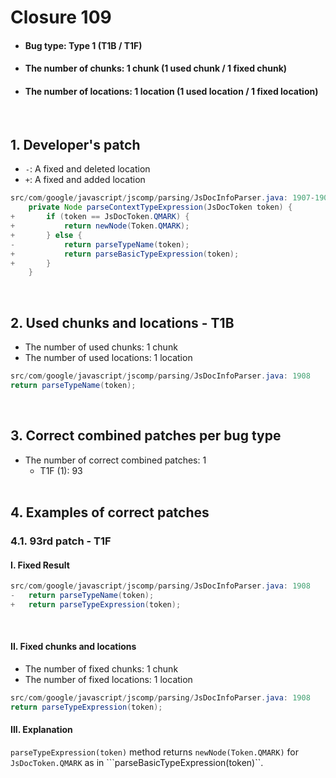 # Closure 109
* <h4>Bug type: Type 1 (T1B / T1F)</h4>
* <h4>The number of chunks: 1 chunk (1 used chunk / 1 fixed chunk)</h4>
* <h4>The number of locations: 1 location (1 used location / 1 fixed location)</h4>
<br>

## 1. Developer's patch
* `-`: A fixed and deleted location
* `+`: A fixed and added location
```java
src/com/google/javascript/jscomp/parsing/JsDocInfoParser.java: 1907-1909
    private Node parseContextTypeExpression(JsDocToken token) {
+       if (token == JsDocToken.QMARK) {
+           return newNode(Token.QMARK);
+       } else {
-           return parseTypeName(token);
+           return parseBasicTypeExpression(token);
+       }
    }
```
<br>

## 2. Used chunks and locations - T1B
* The number of used chunks: 1 chunk
* The number of used locations: 1 location
```java
src/com/google/javascript/jscomp/parsing/JsDocInfoParser.java: 1908
return parseTypeName(token);
```
<br>

## 3. Correct combined patches per bug type
* The number of correct combined patches: 1
    * T1F (1): 93
<br><br>

## 4. Examples of correct patches
### 4.1. 93rd patch - T1F
#### I. Fixed Result
```java
src/com/google/javascript/jscomp/parsing/JsDocInfoParser.java: 1908
-   return parseTypeName(token);
+   return parseTypeExpression(token);
```
<br>

#### II. Fixed chunks and locations
* The number of fixed chunks: 1 chunk
* The number of fixed locations: 1 location
```java
src/com/google/javascript/jscomp/parsing/JsDocInfoParser.java: 1908
return parseTypeExpression(token);
```

#### III. Explanation
```parseTypeExpression(token)``` method returns ```newNode(Token.QMARK)``` for ```JsDocToken.QMARK``` as in ```parseBasicTypeExpression(token)``.
<br><br>